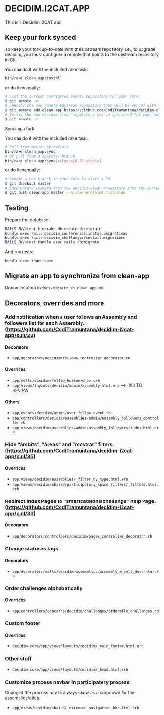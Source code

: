 # DECIDIM.I2CAT.APP

This is a Decidim I2CAT app.

## Keep your fork synced

To keep your fork up-to-date with the upstream repository, i.e., to upgrade decidim, you must configure a remote that points to the upstream repository in Git.

You can do it with the included rake task:

```bash
bin/rake clean_app:install
```

or do it manually:


```bash
# List the current configured remote repository for your fork.
$ git remote -v
# Specify the new remote upstream repository that will be synced with the fork.
$ git remote add clean-app https://github.com/CodiTramuntana/decidim-clean-app.git
# Verify the new decidim-clean repository you've specified for your fork.
$ git remote -v
```

Syncing a fork

You can do it with the included rake task:

```bash
# Pull from master by default
bin/rake clean_app:sync
# Or pull from a specific branch
bin/rake clean_app:sync[release/0.27-stable]
```

or do it manually:

```bash
# Create a new branch in your fork to start a PR.
$ git checkout master
# Incorporate changes from the decidim-clean repository into the current branch.
$ git pull clean-app master --allow-unrelated-histories
```

## Testing

Prepare the database:

```bash
RAILS_ENV=test bin/rake db:create db:migrate
bundle exec rails decidim_conferences:install:migrations
bundle exec rails decidim_challenges:install:migrations
RAILS_ENV=test bundle exec rails db:migrate
```
And run tests:

```bash
bundle exec rspec spec
```

## Migrate an app to synchronize from clean-app

Documentation in `docs/migrate_to_clean_app.md`.

## Decorators, overrides and more

### Add notification when a user follows an Assembly and followers list for each Assembly. (https://github.com/CodiTramuntana/decidim-i2cat-app/pull/22)

#### Decorators
  - `app/decorators/decidim/follows_controller_decorator.rb`

#### Overrides
  - `app/cells/decidim/follow_button/show.erb`
  - `app/views/layouts/decidim/admin/assembly.html.erb` --> !!!!!! TO REVIEW

#### Others
  - `app/events/decidim/admin/user_follow_event.rb`
  - `app/controllers/decidim/assemblies/admin/assembly_followers_controller.rb`
  - `app/views/decidim/assemblies/admin/assembly_followers/index.html.erb`

### Hide "àmbits", "àreas" and "mostrar" filters. (https://github.com/CodiTramuntana/decidim-i2cat-app/pull/35)

#### Overrides
  - `app/views/decidim/assemblies/_filter_by_type.html.erb`
  - `app/views/decidim/shared/participatory_space_filters/_filters.html.erb`

### Redirect index Pages to "smartcataloniachallenge" help Page. (https://github.com/CodiTramuntana/decidim-i2cat-app/pull/33)
  
#### Decorators
  - `app/decorators/controllers/decidim/pages_controller_decorator.rb`

### Change statuses tags

#### Decorators
  - `app/decorators/cells/decidim/assemblies/assembly_m_cell_decorator.rb`

### Order challenges alphabetically

#### Overrides
 - `app/controllers/concerns/decidim/challenges/orderable_challenges.rb`

### Custom footer
#### Overrides
  - `decidim-core/app/views/layouts/decidim/_main_footer.html.erb`

### Other stuff
  - `decidim-core/app/views/layouts/decidim/_head.html.erb`

### Customize process navbar in participatory process

Changed the process nav to always show as a dropdown for the assemblies/atles.

  - `app/views/decidim/shared/_extended_navigation_bar.html.erb`
